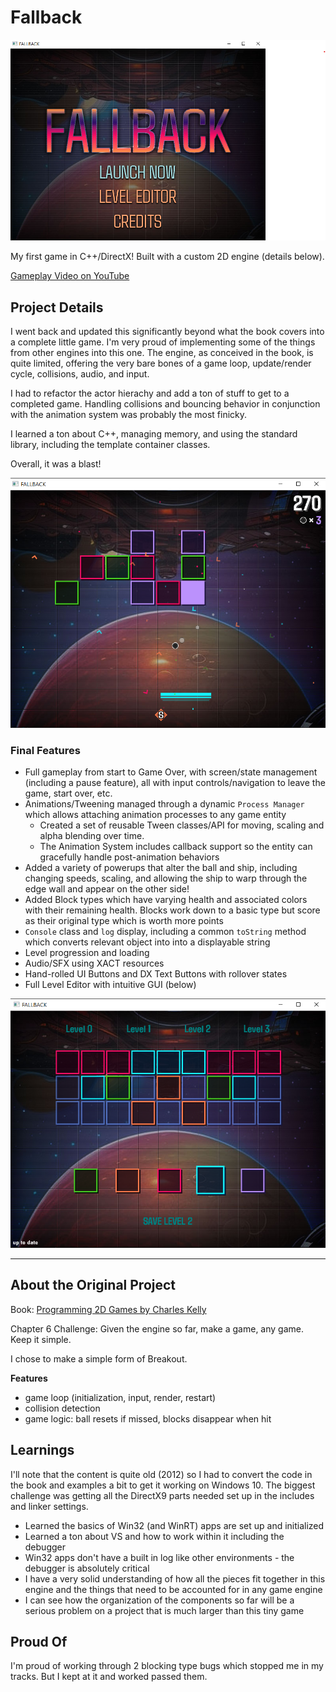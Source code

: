 # Fallback

![Fallback Title](source/pictures/title-screenshot.png)

My first game in C++/DirectX! Built with a custom 2D engine (details below). 

[Gameplay Video on YouTube](https://youtu.be/ekXz9nsTwCI)


## Project Details

I went back and updated this significantly beyond what the book covers into a complete little game. I'm very proud of implementing some of the things from other engines into this one. The engine, as conceived in the book, is quite limited, offering the very bare bones of a game loop, update/render cycle, collisions, audio, and input.

I had to refactor the actor hierachy and add a ton of stuff to get to a completed game. Handling collisions and bouncing behavior in conjunction with the animation system was probably the most finicky. 

I learned a ton about C++, managing memory, and using the standard library, including the template container classes.

Overall, it was a blast! 

![Fallback Gameplay](source/pictures/fb-action2.png)

### Final Features

- Full gameplay from start to Game Over, with screen/state management (including a pause feature), all with input controls/navigation to leave the game, start over, etc.
- Animations/Tweening managed through a dynamic `Process Manager` which allows attaching animation processes to any game entity
	- Created a set of reusable Tween classes/API for moving, scaling and alpha blending over time.    
	- The Animation System includes callback support so the entity can gracefully handle post-animation behaviors
- Added a variety of powerups that alter the ball and ship, including changing speeds, scaling, and allowing the ship to warp through the edge wall and appear on the other side!
- Added Block types which have varying health and associated colors with their remaining health. Blocks work down to a basic type but score as their original type which is worth more points
- `Console` class and `log` display, including a common `toString` method which converts relevant object into into a displayable string
- Level progression and loading 
- Audio/SFX using XACT resources
- Hand-rolled UI Buttons and DX Text Buttons with rollover states
- Full Level Editor with intuitive GUI (below)


![Fallback Level Editor](source/pictures/editor-screenshot.png)

---

## About the Original Project

Book: [Programming 2D Games by Charles Kelly](http://www.programming2dgames.com//)

Chapter 6 Challenge: Given the engine so far, make a game, any game. Keep it simple.

I chose to make a simple form of Breakout.

**Features**

* game loop (initialization, input, render, restart)
* collision detection
* game logic: ball resets if missed, blocks disappear when hit


## Learnings

I'll note that the content is quite old (2012) so I had to convert the code in the book and examples a bit to get it working on Windows 10. The biggest challenge was getting all the DirectX9 parts needed set up in the includes and linker settings.

* Learned the basics of Win32 (and WinRT) apps are set up and initialized
* Learned a ton about VS and how to work within it including the debugger
* Win32 apps don't have a built in log like other environments - the debugger is absolutely critical
* I have a very solid understanding of how all the pieces fit together in this engine and the things that need to be accounted for in any game engine
* I can see how the organization of the components so far will be a serious problem on a project that is much larger than this tiny game


## Proud Of

I'm proud of working through 2 blocking type bugs which stopped me in my tracks. But I kept at it and worked passed them. 

